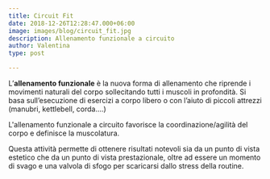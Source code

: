 ```yaml
---
title: Circuit Fit
date: 2018-12-26T12:28:47.000+06:00
image: images/blog/circuit_fit.jpg
description: Allenamento funzionale a circuito
author: Valentina
type: post

---
```

L’**allenamento funzionale** è la nuova forma di allenamento che riprende i movimenti naturali del corpo sollecitando tutti i muscoli in profondità. Si basa sull’esecuzione di esercizi a corpo libero o con l’aiuto di piccoli attrezzi (manubri, kettlebell, corda....)

L'allenamento funzionale a circuito favorisce la coordinazione/agilità del corpo e definisce la muscolatura.

Questa attività permette di ottenere risultati notevoli sia da un punto di vista estetico che da un punto di vista prestazionale, oltre ad essere un momento di svago e una valvola di sfogo per scaricarsi dallo stress della routine.
